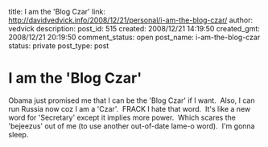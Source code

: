 title: I am the 'Blog Czar'
link: http://davidvedvick.info/2008/12/21/personal/i-am-the-blog-czar/
author: vedvick
description: 
post_id: 515
created: 2008/12/21 14:19:50
created_gmt: 2008/12/21 20:19:50
comment_status: open
post_name: i-am-the-blog-czar
status: private
post_type: post

# I am the 'Blog Czar'

Obama just promised me that I can be the 'Blog Czar' if I want.  Also, I can run Russia now coz I am a 'Czar'.  FRACK I hate that word.  It's like a new word for 'Secretary' except it implies more power.  Which scares the 'bejeezus' out of me (to use another out-of-date lame-o word).  I'm gonna sleep.